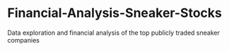 # Financial-Analysis-Sneaker-Stocks
Data exploration and financial analysis of the top publicly traded sneaker companies 
